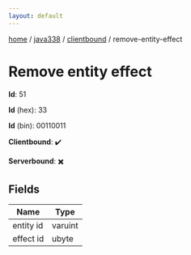 ```yaml
---
layout: default
---
```


[home](/)  /  [java338](/protocol/java338)  /  [clientbound](/protocol/java338/clientbound)  /  remove-entity-effect

# Remove entity effect

**Id**: 51

**Id** (hex): 33

**Id** (bin): 00110011

**Clientbound**: ✔️

**Serverbound**: ✖️

## Fields

Name | Type
---|---
entity id | varuint
effect id | ubyte

